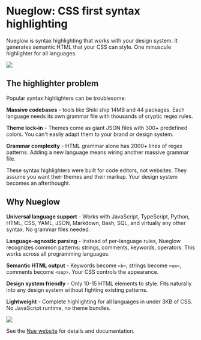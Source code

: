 
# Nueglow: CSS first syntax highlighting
Nueglow is syntax highlighting that works with your design system. It generates semantic HTML that your CSS can style. One minuscule highlighter for all languages.


<a href="https://nuejs.org/blog/nueglow">
  <img src="https://nuejs.org/img/glow-dark-big.png"></a>


## The highlighter problem
Popular syntax highlighters can be troublesome:

**Massive codebases** - tools like Shiki ship 14MB and 44 packages. Each language needs its own grammar file with thousands of cryptic regex rules.

**Theme lock-in** - Themes come as giant JSON files with 300+ predefined colors. You can't easily adapt them to your brand or design system.

**Grammar complexity** - HTML grammar alone has 2000+ lines of regex patterns. Adding a new language means wiring another massive grammar file.

These syntax highlighters were built for code editors, not websites. They assume you want their themes and their markup. Your design system becomes an afterthought.


## Why Nueglow

**Universal language support** - Works with JavaScript, TypeScript, Python, HTML, CSS, YAML, JSON, Markdown, Bash, SQL, and virtually any other syntax. No grammar files needed.

**Language-agnostic parsing** - Instead of per-language rules, Nueglow recognizes common patterns: strings, comments, keywords, operators. This works across all programming languages.

**Semantic HTML output** - Keywords become `<b>`, strings become `<em>`, comments become `<sup>`. Your CSS controls the appearance.

**Design system friendly** - Only 10-15 HTML elements to style. Fits naturally into any design system without fighting existing patterns.

**Lightweight** - Complete highlighting for all languages in under 3KB of CSS. No JavaScript runtime, no theme bundles.

<img src="https://nuejs.org/img/glow-light-big.png">


See the [Nue website](https://nuejs.org/docs/nueglow) for details and documentation.
